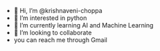 - 👋 Hi, I’m @krishnaveni-choppa
- 👀 I’m interested in python 
- 🌱 I’m currently learning AI and Machine Learning 
- 💞️ I’m looking to collaborate 
-    you can reach me through Gmail 

<!---
krishnaveni-choppa/krishnaveni-choppa is a ✨ special ✨ repository because its `README.md` (this file) appears on your GitHub profile.
You can click the Preview link to take a look at your changes.
--->
